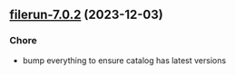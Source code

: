 

## [filerun-7.0.2](https://github.com/truecharts/charts/compare/filerun-7.0.1...filerun-7.0.2) (2023-12-03)

### Chore

- bump everything to ensure catalog has latest versions
  
  